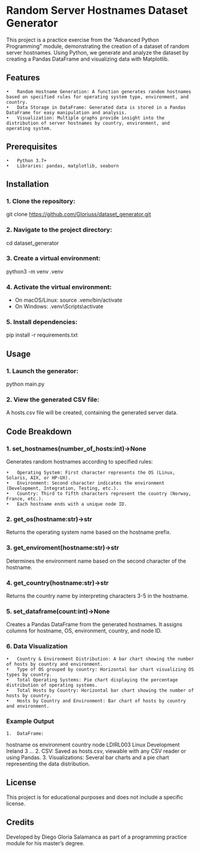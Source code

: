 # Random Server Hostnames Dataset Generator

This project is a practice exercise from the “Advanced Python Programming” module, demonstrating the creation of a dataset of random server hostnames. Using Python, we generate and analyze the dataset by creating a Pandas DataFrame and visualizing data with Matplotlib.

## Features

	•	Random Hostname Generation: A function generates random hostnames based on specified rules for operating system type, environment, and country.
	•	Data Storage in DataFrame: Generated data is stored in a Pandas DataFrame for easy manipulation and analysis.
	•	Visualization: Multiple graphs provide insight into the distribution of server hostnames by country, environment, and operating system.

## Prerequisites

	•	Python 3.7+
	•	Libraries: pandas, matplotlib, seaborn

## Installation

### 1.	Clone the repository:
git clone https://github.com/Gloriuss/dataset_generator.git
### 2.	Navigate to the project directory:
cd dataset_generator
### 3.	Create a virtual environment:
python3 -m venv .venv
### 4.	Activate the virtual environment:
- On macOS/Linux:
source .venv/bin/activate
- On Windows:
.venv\Scripts\activate
### 5.	Install dependencies:
pip install -r requirements.txt

## Usage
### 1.	Launch the generator:
python main.py

### 2.	View the generated CSV file:
A hosts.csv file will be created, containing the generated server data.

## Code Breakdown

### 1. set_hostnames(number_of_hosts:int)->None

Generates random hostnames according to specified rules:

	•	Operating System: First character represents the OS (Linux, Solaris, AIX, or HP-UX).
	•	Environment: Second character indicates the environment (Development, Integration, Testing, etc.).
	•	Country: Third to fifth characters represent the country (Norway, France, etc.).
	•	Each hostname ends with a unique node ID.

### 2. get_os(hostname:str)->str

Returns the operating system name based on the hostname prefix.

### 3. get_enviroment(hostname:str)->str

Determines the environment name based on the second character of the hostname.

### 4. get_country(hostname:str)->str

Returns the country name by interpreting characters 3-5 in the hostname.

### 5. set_dataframe(count:int)->None

Creates a Pandas DataFrame from the generated hostnames. It assigns columns for hostname, OS, environment, country, and node ID.

### 6. Data Visualization

	•	Country & Environment Distribution: A bar chart showing the number of hosts by country and environment.
	•	Type of OS grouped by country: Horizontal bar chart visualizing OS types by country.
	•	Total Operating Systems: Pie chart displaying the percentage distribution of operating systems.
	•	Total Hosts by Country: Horizontal bar chart showing the number of hosts by country.
	•	Hosts by Country and Environment: Bar chart of hosts by country and environment.

### Example Output

	1.	DataFrame:
 hostname   os        environment   country  node
LDIRL003   Linux     Development   Ireland   3
...
	2.	CSV: Saved as hosts.csv, viewable with any CSV reader or using Pandas.
	3.	Visualizations:
Several bar charts and a pie chart representing the data distribution.

## License

This project is for educational purposes and does not include a specific license.

## Credits

Developed by Diego Gloria Salamanca as part of a programming practice module for his master’s degree.
